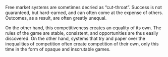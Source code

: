Free market systems are sometimes decried as “cut-throat”. Success is not guaranteed, but hard-earned, and can often come at the expense of others. Outcomes, as a result, are often greatly unequal.

On the other hand, this competitiveness creates an equality of its own. The rules of the game are stable, consistent, and opportunities are thus easily discovered. On the other hand, systems that try and paper over the inequalities of competition often create competition of their own, only this time in the form of opaque and inscrutable games.
